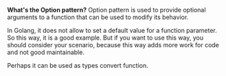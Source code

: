 **What's the Option pattern?**
Option pattern is used to provide optional arguments to a function that can be used to modify its behavior.

In Golang, it does not allow to set a default value for a function parameter. So this way, it is a good example. 
But if you want to use this way, you should consider your scenario, because this way adds more work for code and not good maintainable.

Perhaps it can be used as types convert function.